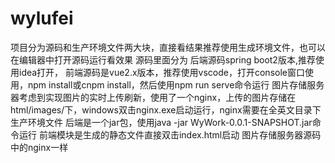# wylufei
项目分为源码和生产环境文件两大块，直接看结果推荐使用生成环境文件，也可以在编辑器中打开源码运行看效果
源码里面分为
	后端源码spring boot2版本,推荐使用idea打开，
	前端源码是vue2.x版本，推荐使用vscode，打开console窗口使用，npm install或cnpm install，然后使用npm run serve命令运行
	图片存储服务器考虑到实现图片的实时上传刷新，使用了一个nginx，上传的图片存储在html/images/下，windows双击nginx.exe启动运行，nginx需要在全英文目录下
生产环境文件
	后端是一个jar包，使用java -jar WyWork-0.0.1-SNAPSHOT.jar命令运行
	前端模块是生成的静态文件直接双击index.html启动
	图片存储服务器源码中的nginx一样